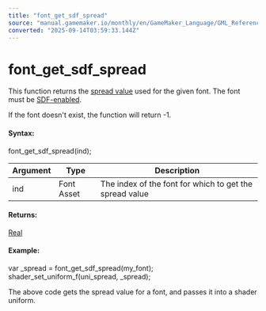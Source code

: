 ```yaml
---
title: "font_get_sdf_spread"
source: "manual.gamemaker.io/monthly/en/GameMaker_Language/GML_Reference/Asset_Management/Fonts/font_get_sdf_spread.htm"
converted: "2025-09-14T03:59:33.144Z"
---
```


# font\_get\_sdf\_spread

This function returns the [spread value](font_sdf_spread.md) used for the given font. The font must be [SDF-enabled](font_enable_sdf.md).

If the font doesn't exist, the function will return -1.

#### Syntax:

font\_get\_sdf\_spread(ind);

| Argument | Type | Description |
| --- | --- | --- |
| ind | Font Asset | The index of the font for which to get the spread value |

#### Returns:

[Real](../../../GML_Overview/Data_Types.md)

#### Example:

var \_spread = font\_get\_sdf\_spread(my\_font);
shader\_set\_uniform\_f(uni\_spread, \_spread);

The above code gets the spread value for a font, and passes it into a shader uniform.